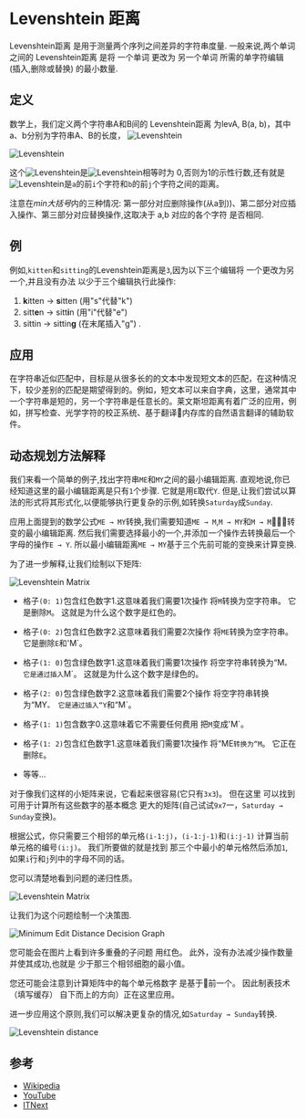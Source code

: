 
# Levenshtein 距离

Levenshtein距离 是用于测量两个序列之间差异的字符串度量. 一般来说,两个单词之间的 Levenshtein距离 是将 一个单词 更改为 另一个单词 所需的单字符编辑 (插入,删除或替换) 的最小数量. 

## 定义

数学上，我们定义两个字符串A和B间的 Levenshtein距离 为levA, B(a, b)，其中a、b分别为字符串A、B的长度， ![Levenshtein](https://wikimedia.org/api/rest_v1/media/math/render/svg/4cf357d8f2135035207088d2c7b890fb4b64e410)

![Levenshtein](https://wikimedia.org/api/rest_v1/media/math/render/svg/f0a48ecfc9852c042382fdc33c19e11a16948e85)

这个![Levenshtein](https://wikimedia.org/api/rest_v1/media/math/render/svg/52512ede08444b13838c570ba4a3fc71d54dbce9)是![Levenshtein](https://wikimedia.org/api/rest_v1/media/math/render/svg/231fda9ee578f0328c5ca28088d01928bb0aaaec)相等时为 0,否则为1的示性行数,还有就是![Levenshtein](https://wikimedia.org/api/rest_v1/media/math/render/svg/bdc0315678caad28648aafedb6ebafb16bd1655c)是`a`的前`i`个字符和`b`的前`j`个字符之间的距离。

注意在*min大括号*内的三种情况: 第一部分对应删除操作(从a到))、第二部分对应插入操作、第三部分对应替换操作,这取决于 a,b 对应的各个字符 是否相同. 

## 例

例如,`kitten`和`sitting`的Levenshtein距离是`3`,因为以下三个编辑将 一个更改为另一个,并且没有办法 以少于三个编辑执行此操作: 

1. **k**itten → **s**itten (用"s"代替"k") 
2. sitt**e**n → sitt**i**n (用"i"代替"e") 
3. sittin → sittin**g** (在末尾插入"g") . 

## 应用

在字符串近似匹配中，目标是从很多长的的文本中发现短文本的匹配，在这种情况下，较少差别的匹配是期望得到的。例如，短文本可以来自字典，这里，通常其中一个字符串是短的，另一个字符串是任意长的。莱文斯坦距离有着广泛的应用，例如，拼写检查、光学字符的校正系统、基于翻译内存库的自然语言翻译的辅助软件。

## 动态规划方法解释

我们来看一个简单的例子,找出字符串`ME`和`MY`之间的最小编辑距离. 直观地说,你已经知道这里的最小编辑距离是只有`1`个步骤. 它就是用`E`取代`Y`. 但是,让我们尝试以算法的形式将其形式化,以便能够执行更复杂的示例,如转换`Saturday`成`Sunday`. 

应用上面提到的数学公式`ME → MY`转换,我们需要知道`ME → M`,`M → MY`和`M → M`转变的最小编辑距离. 然后我们需要选择最小的一个,并添加*一个*操作去转换最后一个字母的操作`E → Y`. 所以最小编辑距离`ME → MY`基于三个先前可能的变换来计算变换. 

为了进一步解释,让我们绘制以下矩阵: 

![Levenshtein Matrix](https://cdn-images-1.medium.com/max/1600/1*2d46ug_PL5LfeqztckoYGw.jpeg)

- 格子`(0: 1)`包含红色数字1.这意味着我们需要1次操作
将`M`转换为空字符串。 它是删除`M`。 这就是为什么这个数字是红色的。

- 格子`(0: 2)`包含红色数字2.这意味着我们需要2次操作
将`ME`转换为空字符串。 它是删除`E`和'M`。

- 格子`(1: 0)`包含绿色数字1.这意味着我们需要1次操作
将空字符串转换为“M`。 它是通过插入`M`。 这就是为什么这个数字是绿色的。

- 格子`(2: 0)`包含绿色数字2.这意味着我们需要2个操作
将空字符串转换为“MY`。 它是通过插入“Y`和“M`。

- 格子`(1: 1)`包含数字0.这意味着它不需要任何费用
把`M`变成'M`。

- 格子`(1: 2)`包含红色数字1.这意味着我们需要1次操作
将“ME`转换为“M`。 它正在删除`E`。

- 等等...

对于像我们这样的小矩阵来说，它看起来很容易(它只有`3x3`)。 但在这里
可以找到可用于计算所有这些数字的基本概念
更大的矩阵(自己试试`9x7`一，`Saturday → Sunday`变换)。

根据公式，你只需要三个相邻的单元格`(i-1:j)`，`(i-1:j-1)`和`(i:j-1)`
计算当前单元格的编号`(i:j)`。 我们所要做的就是找到
那三个中最小的单元格然后添加`1`,
如果`i`行和`j`列中的字母不同的话。

您可以清楚地看到问题的递归性质。

![Levenshtein Matrix](https://cdn-images-1.medium.com/max/2000/1*JdHQ5TeKiDlE-iKK1s_2vw.jpeg)

让我们为这个问题绘制一个决策图. 

![Minimum Edit Distance Decision Graph](https://cdn-images-1.medium.com/max/1600/1*SGwYUpXH9H1xUeTvJk0e7Q.jpeg)

您可能会在图片上看到许多重叠的子问题
用红色。 此外，没有办法减少操作数量并使其成功,也就是
少于那三个相邻细胞的最小值。

您还可能会注意到计算矩阵中的每个单元格数字
是基于前一个。 因此制表技术（填写缓存）
自下而上的方向）正在这里应用。

进一步应用这个原则,我们可以解决更复杂的情况,如`Saturday → Sunday`转换. 

![Levenshtein distance](https://cdn-images-1.medium.com/max/1600/1*fPEHiImYLKxSTUhrGbYq3g.jpeg)

## 参考

-   [Wikipedia](https://en.wikipedia.org/wiki/Levenshtein_distance)
-   [YouTube](https://www.youtube.com/watch?v=We3YDTzNXEk&list=PLLXdhg_r2hKA7DPDsunoDZ-Z769jWn4R8)
-   [ITNext](https://itnext.io/dynamic-programming-vs-divide-and-conquer-2fea680becbe)
